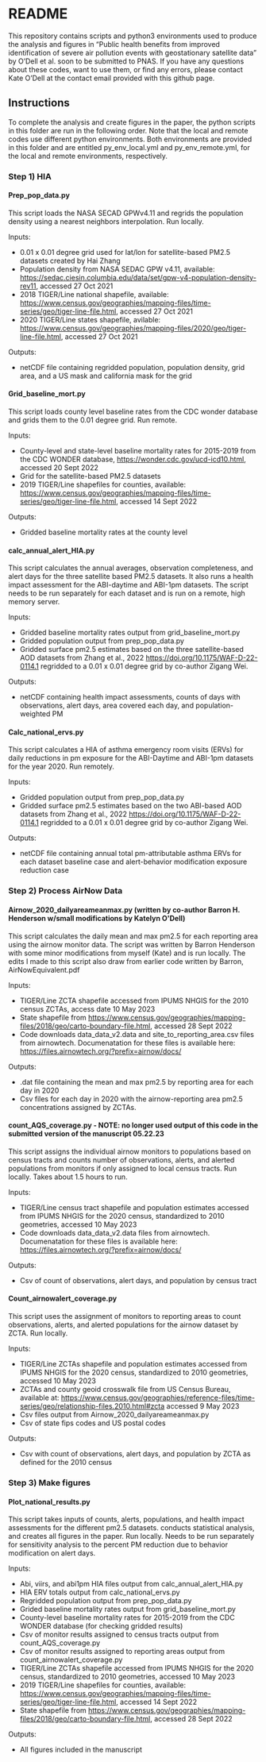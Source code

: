 # README
This repository contains scripts and python3 environments used to produce the analysis and figures in “Public health benefits from improved identification of severe air pollution events with geostationary satellite data” by O’Dell et al. soon to be submitted to PNAS. If you have any questions about these codes, want to use them, or find any errors, please contact Kate O’Dell at the contact email provided with this github page. 
## Instructions
To complete the analysis and create figures in the paper, the python scripts in this folder are run in the following order. Note that the local and remote codes use different python environments. Both environments are provided in this folder and are entitled py_env_local.yml and py_env_remote.yml, for the local and remote environments, respectively. 

### Step 1) HIA
#### Prep_pop_data.py
This script loads the NASA SECAD GPWv4.11 and regrids the population density using a nearest neighbors interpolation. Run locally.

Inputs:
- 0.01 x 0.01 degree grid used for lat/lon for satellite-based PM2.5 datasets created by Hai Zhang
- Population density from NASA SEDAC GPW v4.11, available: https://sedac.ciesin.columbia.edu/data/set/gpw-v4-population-density-rev11, accessed 27 Oct 2021
- 2018 TIGER/Line national shapefile, available: https://www.census.gov/geographies/mapping-files/time-series/geo/tiger-line-file.html, accessed 27 Oct 2021
- 2020 TIGER/Line states shapefile, avilable: https://www.census.gov/geographies/mapping-files/2020/geo/tiger-line-file.html, accessed 27 Oct 2021

Outputs:
- netCDF file containing regridded population, population density, grid area, and a US mask and california mask for the grid

#### Grid_baseline_mort.py
This script loads county level baseline rates from the CDC wonder database and grids them to the 0.01 degree grid. Run remote.

Inputs:
- County-level and state-level baseline mortality rates for 2015-2019 from the CDC WONDER database, https://wonder.cdc.gov/ucd-icd10.html, accessed 20 Sept 2022
- Grid for the satellite-based PM2.5 datasets
- 2019 TIGER/Line shapefiles for counties, available: https://www.census.gov/geographies/mapping-files/time-series/geo/tiger-line-file.html, accessed 14 Sept 2022

Outputs:
- Gridded baseline mortality rates at the county level

#### calc_annual_alert_HIA.py
This script calculates the annual averages, observation completeness, and alert days for the three satellite based PM2.5 datasets. It also runs a health impact assessment for the ABI-daytime and ABI-1pm datasets. The script needs to be run separately for each dataset and is run on a remote, high memory server.

Inputs:
- Gridded baseline mortality rates output from grid_baseline_mort.py
- Gridded population output from prep_pop_data.py
- Gridded surface pm2.5 estimates based on the three satellite-based AOD datasets from Zhang et al., 2022 https://doi.org/10.1175/WAF-D-22-0114.1 regridded to a 0.01 x 0.01 degree grid by co-author Zigang Wei.

Outputs:
- netCDF containing health impact assessments, counts of days with observations, alert days, area covered each day, and population-weighted PM

#### Calc_national_ervs.py
This script calculates a HIA of asthma emergency room visits (ERVs) for daily reductions in pm exposure for the ABI-Daytime and ABI-1pm datasets for the year 2020. Run remotely.

Inputs:
- Gridded population output from prep_pop_data.py
- Gridded surface pm2.5 estimates based on the two ABI-based AOD datasets from Zhang et al., 2022 https://doi.org/10.1175/WAF-D-22-0114.1 regridded to a 0.01 x 0.01 degree grid by co-author Zigang Wei.

Outputs:
- netCDF file containing annual total pm-attributable asthma ERVs for each dataset baseline case and alert-behavior modification exposure reduction case 

### Step 2) Process AirNow Data
#### Airnow_2020_dailyareameanmax.py (written by co-author Barron H. Henderson w/small modifications by Katelyn O'Dell) 
This script calculates the daily mean and max pm2.5 for each reporting area using the airnow monitor data. The script was written by Barron Henderson with some minor modifications from myself (Kate) and is run locally. The edits I made to this script also draw from earlier code written by Barron, AirNowEquivalent.pdf

Inputs:
- TIGER/Line ZCTA shapefile accessed from IPUMS NHGIS for the 2010 census ZCTAs, access date 10 May 2023
- State shapefile from https://www.census.gov/geographies/mapping-files/2018/geo/carto-boundary-file.html, accessed 28 Sept 2022
- Code downloads data_data_v2.data and site_to_reporting_area.csv files from airnowtech. Documenatation for these files is available here: https://files.airnowtech.org/?prefix=airnow/docs/

Outputs:
- .dat file containing the mean and max pm2.5 by reporting area for each day in 2020
- Csv files for each day in 2020 with the airnow-reporting area pm2.5 concentrations assigned by ZCTAs. 

#### count_AQS_coverage.py - NOTE: no longer used output of this code in the submitted version of the manuscript 05.22.23
This script assigns the individual airnow monitors to populations based on census tracts and counts number of observations, alerts, and alerted populations from monitors if only assigned to local census tracts. Run locally. Takes about 1.5 hours to run.

Inputs:
- TIGER/Line census tract shapefile and population estimates accessed from IPUMS NHGIS for the 2020 census, standardized to 2010 geometries, accessed 10 May 2023
- Code downloads data_data_v2.data files from airnowtech. Documenatation for these files is available here: https://files.airnowtech.org/?prefix=airnow/docs/

Outputs:
- Csv of count of observations, alert days, and population by census tract

#### Count_airnowalert_coverage.py
This script uses the assignment of monitors to reporting areas to count observations, alerts, and alerted populations for the airnow dataset by ZCTA. Run locally.

Inputs:
- TIGER/Line ZCTAs shapefile and population estimates accessed from IPUMS NHGIS for the 2020 census, standardized to 2010 geometries, accessed 10 May 2023
- ZCTAs and county geoid crosswalk file from US Census Bureau, available at: https://www.census.gov/geographies/reference-files/time-series/geo/relationship-files.2010.html#zcta accessed 9 May 2023
- Csv files output from Airnow_2020_dailyareameanmax.py
- Csv of state fips codes and US postal codes

Outputs:
- Csv with count of observations, alert days, and population by ZCTA as defined for the 2010 census

### Step 3) Make figures
#### Plot_national_results.py
This script takes inputs of counts, alerts, populations, and health impact assessments for the different pm2.5 datasets. conducts statistical analysis, and creates all figures in the paper. Run locally. Needs to be run separately for sensitivity analysis to the percent PM reduction due to behavior modification on alert days.

Inputs:
- Abi, viirs, and abi1pm HIA files output from calc_annual_alert_HIA.py
- HIA ERV totals output from calc_national_ervs.py
- Regridded population output from prep_pop_data.py
- Grided baseline mortality rates output from grid_baseline_mort.py
- County-level baseline mortality rates for 2015-2019 from the CDC WONDER database (for checking gridded results)
- Csv of monitor results assigned to census tracts output from count_AQS_coverage.py
- Csv of monitor results assigned to reporting areas output from count_airnowalert_coverage.py
- TIGER/Line ZCTAs shapefile accessed from IPUMS NHGIS for the 2020 census, standardized to 2010 geometries, accessed 10 May 2023
- 2019 TIGER/Line shapefiles for counties, available: https://www.census.gov/geographies/mapping-files/time-series/geo/tiger-line-file.html, accessed 14 Sept 2022
- State shapefile from https://www.census.gov/geographies/mapping-files/2018/geo/carto-boundary-file.html, accessed 28 Sept 2022

Outputs:
- All figures included in the manuscript

